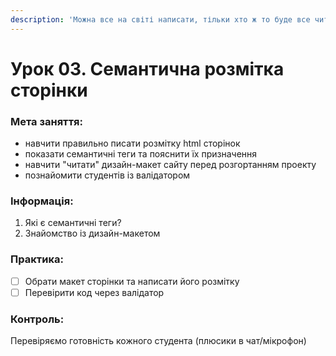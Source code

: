 ```yaml
---
description: 'Можна все на світі написати, тільки хто ж то буде все читати?'
---
```


# Урок 03. Семантична розмітка сторінки

### Мета заняття:

* навчити правильно писати розмітку html сторінок
* показати семантичні теги та пояснити їх призначення
* навчити "читати" дизайн-макет сайту перед розгортанням проекту
* познайомити студентів із валідатором

### Інформація:

1. Які є семантичні теги?
2. Знайомство із дизайн-макетом

### Практика:

* [ ] Обрати макет сторінки та написати його розмітку
* [ ] Перевірити код через валідатор

### Контроль:

Перевіряємо готовність кожного студента \(плюсики в чат/мікрофон\)

